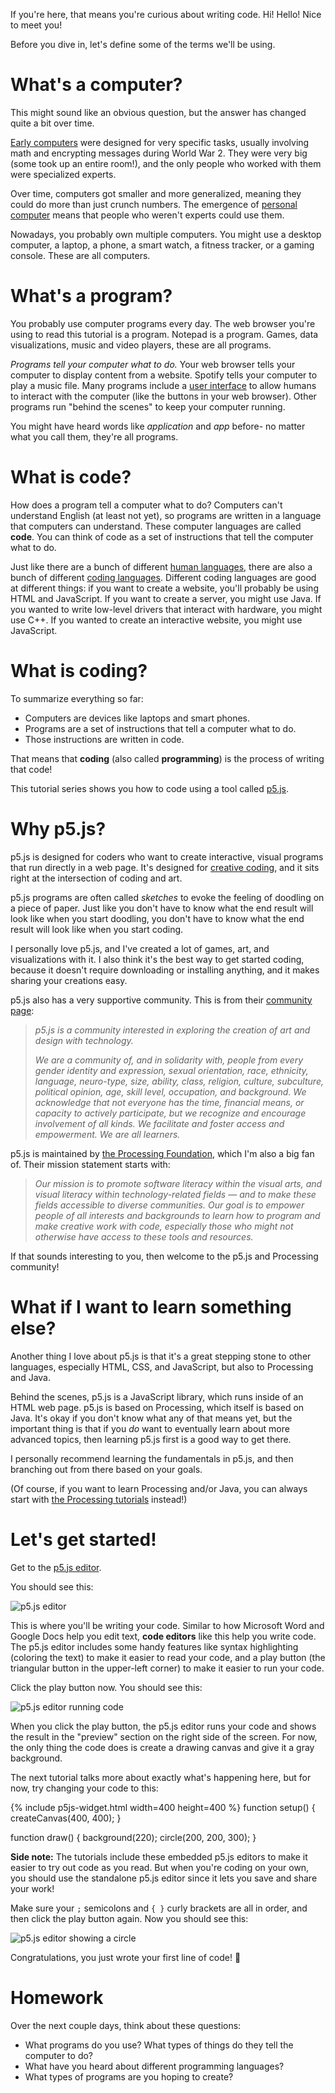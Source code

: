 If you're here, that means you're curious about writing code. Hi! Hello! Nice to meet you!

Before you dive in, let's define some of the terms we'll be using.

# What's a computer?

This might sound like an obvious question, but the answer has changed quite a bit over time.

[Early computers](https://en.wikipedia.org/wiki/Category:Early_computers) were designed for very specific tasks, usually involving math and encrypting messages during World War 2. They were very big (some took up an entire room!), and the only people who worked with them were specialized experts.

Over time, computers got smaller and more generalized, meaning they could do more than just crunch numbers. The emergence of [personal computer](https://en.wikipedia.org/wiki/Personal_computer) means that people who weren't experts could use them.

Nowadays, you probably own multiple computers. You might use a desktop computer, a laptop, a phone, a smart watch, a fitness tracker, or a gaming console. These are all computers.

# What's a program?

You probably use computer programs every day. The web browser you're using to read this tutorial is a program. Notepad is a program. Games, data visualizations, music and video players, these are all programs.

*Programs tell your computer what to do.* Your web browser tells your computer to display content from a website. Spotify tells your computer to play a music file. Many programs include a [user interface](https://en.wikipedia.org/wiki/User_interface) to allow humans to interact with the computer (like the buttons in your web browser). Other programs run "behind the scenes" to keep your computer running.

You might have heard words like *application* and *app* before- no matter what you call them, they're all programs.

# What is code?

How does a program tell a computer what to do? Computers can't understand English (at least not yet), so programs are written in a language that computers can understand. These computer languages are called **code**. You can think of code as a set of instructions that tell the computer what to do.

Just like there are a bunch of different [human languages](https://en.wikipedia.org/wiki/List_of_languages_by_number_of_native_speakers), there are also a bunch of different [coding languages](https://en.wikipedia.org/wiki/List_of_programming_languages). Different coding languages are good at different things: if you want to create a website, you'll probably be using HTML and JavaScript. If you want to create a server, you might use Java. If you wanted to write low-level drivers that interact with hardware, you might use C++. If you wanted to create an interactive website, you might use JavaScript.

# What is coding?

To summarize everything so far:

- Computers are devices like laptops and smart phones.
- Programs are a set of instructions that tell a computer what to do.
- Those instructions are written in code.

That means that **coding** (also called **programming**) is the process of writing that code!

This tutorial series shows you how to code using a tool called [p5.js](https://p5js.org/).

# Why p5.js?

p5.js is designed for coders who want to create interactive, visual programs that run directly in a web page. It's designed for [creative coding](https://en.wikipedia.org/wiki/Creative_coding), and it sits right at the intersection of coding and art.

p5.js programs are often called *sketches* to evoke the feeling of doodling on a piece of paper. Just like you don't have to know what the end result will look like when you start doodling, you don't have to know what the end result will look like when you start coding.

I personally love p5.js, and I've created a lot of games, art, and visualizations with it. I also think it's the best way to get started coding, because it doesn't require downloading or installing anything, and it makes sharing your creations easy.

p5.js also has a very supportive community. This is from their [community page](https://p5js.org/community/):

>  *p5.js is a community interested in exploring the creation of art and design with technology.*
>
> *We are a community of, and in solidarity with, people from every gender identity and expression, sexual orientation, race, ethnicity, language, neuro-type, size, ability, class, religion, culture, subculture, political opinion, age, skill level, occupation, and background. We acknowledge that not everyone has the time, financial means, or capacity to actively participate, but we recognize and encourage involvement of all kinds. We facilitate and foster access and empowerment. We are all learners.*

p5.js is maintained by [the Processing Foundation](https://processingfoundation.org/), which I'm also a big fan of. Their mission statement starts with:

> *Our mission is to promote software literacy within the visual arts, and visual literacy within technology-related fields — and to make these fields accessible to diverse communities. Our goal is to empower people of all interests and backgrounds to learn how to program and make creative work with code, especially those who might not otherwise have access to these tools and resources.*

If that sounds interesting to you, then welcome to the p5.js and Processing community!

# What if I want to learn something else?

Another thing I love about p5.js is that it's a great stepping stone to other languages, especially HTML, CSS, and JavaScript, but also to Processing and Java.

Behind the scenes, p5.js is a JavaScript library, which runs inside of an HTML web page. p5.js is based on Processing, which itself is based on Java. It's okay if you don't know what any of that means yet, but the important thing is that if you *do* want to eventually learn about more advanced topics, then learning p5.js first is a good way to get there.

I personally recommend learning the fundamentals in p5.js, and then branching out from there based on your goals.

(Of course, if you want to learn Processing and/or Java, you can always start with [the Processing tutorials](/tutorials/processing) instead!)

# Let's get started!

Get to the [p5.js editor](https://editor.p5js.org).

You should see this:

![p5.js editor](/tutorials/p5js/images/welcome-to-coding-1.png)

This is where you'll be writing your code. Similar to how Microsoft Word and Google Docs help you edit text, **code editors** like this help you write code. The p5.js editor includes some handy features like syntax highlighting (coloring the text) to make it easier to read your code, and a play button (the triangular button in the upper-left corner) to make it easier to run your code.

Click the play button now. You should see this:

![p5.js editor running code](/tutorials/p5js/images/welcome-to-coding-2.png)

When you click the play button, the p5.js editor runs your code and shows the result in the "preview" section on the right side of the screen. For now, the only thing the code does is create a drawing canvas and give it a gray background.

The next tutorial talks more about exactly what's happening here, but for now, try changing your code to this:

{% include p5js-widget.html width=400 height=400 %}
function setup() {
  createCanvas(400, 400);
}

function draw() {
  background(220);
  circle(200, 200, 300);
}
</script>

**Side note:** The tutorials include these embedded p5.js editors to make it easier to try out code as you read. But when you're coding on your own, you should use the standalone p5.js editor since it lets you save and share your work!

Make sure your `;` semicolons and `{ }` curly brackets are all in order, and then click the play button again. Now you should see this:

![p5.js editor showing a circle](/tutorials/p5js/images/welcome-to-coding-3.png)

Congratulations, you just wrote your first line of code! 🎉

# Homework

Over the next couple days, think about these questions:

- What programs do you use? What types of things do they tell the computer to do?
- What have you heard about different programming languages?
- What types of programs are you hoping to create?
